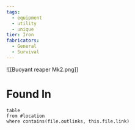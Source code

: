 ```yaml
---
tags:
  - equipment
  - utility
  - unique
tier: Iron
fabricators:
  - General
  - Survival
---
```

![[Buoyant reaper Mk2.png]]
# Found In
```dataview
table
from #location 
where contains(file.outlinks, this.file.link)
```
